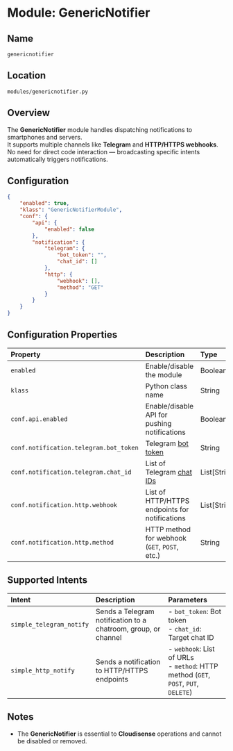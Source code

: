 # Module: GenericNotifier

## Name
`genericnotifier`

## Location
`modules/genericnotifier.py`

## Overview
The **GenericNotifier** module handles dispatching notifications to smartphones and servers.  
It supports multiple channels like **Telegram** and **HTTP/HTTPS webhooks**.  
No need for direct code interaction — broadcasting specific intents automatically triggers notifications.

## Configuration

```json
{
    "enabled": true,
    "klass": "GenericNotifierModule",
    "conf": {
        "api": {
            "enabled": false
        },
        "notification": {
            "telegram": {
                "bot_token": "",
                "chat_id": []
            },
            "http": {
                "webhook": [],
                "method": "GET"
            }
        }
    }
}
```

## Configuration Properties

| **Property** | **Description** | **Type** | **Default** |
|:-------------|:-----------------|:---------|:------------|
| `enabled` | Enable/disable the module | Boolean | `true` |
| `klass` | Python class name | String | `GenericNotifierModule` |
| `conf.api.enabled` | Enable/disable API for pushing notifications | Boolean | `true` |
| `conf.notification.telegram.bot_token` | Telegram [bot token](https://core.telegram.org/bots#3-how-do-i-create-a-bot) | String | Empty |
| `conf.notification.telegram.chat_id` | List of Telegram [chat IDs](https://core.telegram.org/bots/api#chat) | List[String] | `[]` |
| `conf.notification.http.webhook` | List of HTTP/HTTPS endpoints for notifications | List[String] | `[]` |
| `conf.notification.http.method` | HTTP method for webhook (`GET`, `POST`, etc.) | String | `GET` |

## Supported Intents

| **Intent** | **Description** | **Parameters** |
|:-----------|:----------------|:---------------|
| `simple_telegram_notify` | Sends a Telegram notification to a chatroom, group, or channel | - `bot_token`: Bot token<br>- `chat_id`: Target chat ID |
| `simple_http_notify` | Sends a notification to HTTP/HTTPS endpoints | - `webhook`: List of URLs<br>- `method`: HTTP method (`GET`, `POST`, `PUT`, `DELETE`) |

## Notes
- The **GenericNotifier** is essential to **Cloudisense** operations and cannot be disabled or removed.